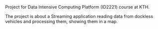 Project for Data Intensive Computing Platform (ID2221) course at KTH.

The project is about a Streaming application reading data from dockless vehicles and processing them, showing them in a map.
